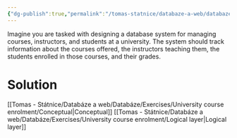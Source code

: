 ```yaml
---
{"dg-publish":true,"permalink":"/tomas-statnice/databaze-a-web/databaze/exercises/university-course-enrolment/exercise/","tags":["databaze","databaze_a_web"],"noteIcon":""}
---
```


Imagine you are tasked with designing a database system for managing courses, instructors, 
and students at a university. The system should track information about the courses offered, 
the instructors teaching them, the students enrolled in those courses, and their grades.

# Solution
[[Tomas - Státnice/Databáze a web/Databáze/Exercises/University course enrolment/Conceptual\|Conceptual]]
[[Tomas - Státnice/Databáze a web/Databáze/Exercises/University course enrolment/Logical layer\|Logical layer]]